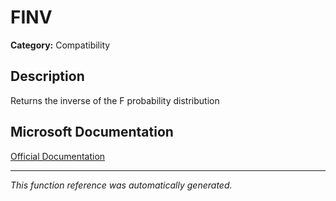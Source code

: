 # FINV

**Category:** Compatibility

## Description
Returns the inverse of the F probability distribution

## Microsoft Documentation
[Official Documentation](https://support.microsoft.com//en-us/office/finv-function-4d46c97c-c368-4852-bc15-41e8e31140b1)

---
*This function reference was automatically generated.*
